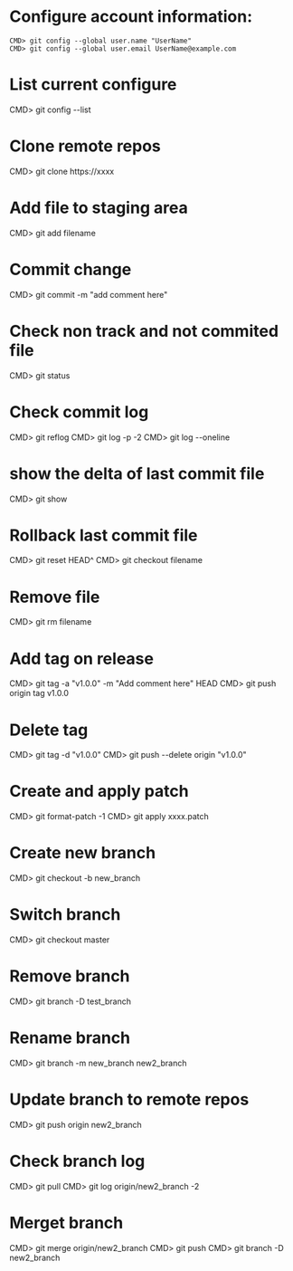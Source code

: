# Configure account information:
```ssh
CMD> git config --global user.name "UserName"
CMD> git config --global user.email UserName@example.com
```

# List current configure

CMD> git config --list

# Clone remote repos 
CMD> git clone https://xxxx

# Add file to staging area

CMD> git add filename

# Commit change

CMD> git commit -m "add comment here"

# Check non track and not commited file

CMD> git status

# Check commit log
CMD> git reflog
CMD> git log -p -2
CMD> git log --oneline


# show the delta of last commit file 
CMD> git show 

# Rollback last commit file
CMD>  git reset HEAD^
CMD>  git checkout filename

# Remove file
CMD>  git rm filename

# Add tag on release
CMD> git tag -a "v1.0.0" -m "Add comment here" HEAD
CMD> git push origin tag v1.0.0

# Delete tag
CMD> git tag -d "v1.0.0"
CMD> git push --delete origin "v1.0.0"



# Create and apply patch
CMD> git format-patch -1
CMD> git apply xxxx.patch

# Create new branch
CMD> git checkout -b new_branch

# Switch branch
CMD> git checkout master

# Remove branch 
CMD> git branch -D test_branch

# Rename branch
CMD> git branch -m new_branch new2_branch

# Update branch to remote repos
CMD> git push origin new2_branch


# Check branch log
CMD> git pull
CMD> git log origin/new2_branch -2


# Merget branch
CMD> git merge origin/new2_branch
CMD> git push
CMD> git branch -D new2_branch


